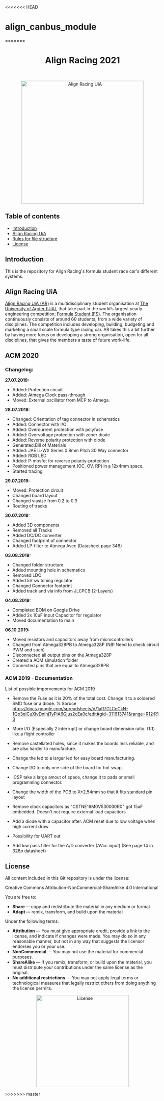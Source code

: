 <<<<<<< HEAD
# align_canbus_module
=======
<h1 align="center"> Align Racing 2021 </h1> <br>
<p align="center">
    <a href="http://www.alignracing.no/">
      <img alt="Align Racing UiA" title="Align Racing UiA" src="https://i.imgur.com/idweYeR.png" width="400">
    </a>
</p>

<!-- START doctoc generate TOC please keep comment here to allow auto update -->
<!-- DON'T EDIT THIS SECTION, INSTEAD RE-RUN doctoc TO UPDATE -->
## Table of contents

- [Introduction](#introduction)
- [Align Racing UiA](#alignracinguia)
- [Rules for file structure](#rulesforfilestructure)
- [License](#license)

<!-- END doctoc generated TOC please keep comment here to allow auto update -->

## Introduction

This is the repository for Align Racing's formula student race car's different systems.


## Align Racing UiA

<a href="http://www.alignracing.no/">Align Racing UiA (AR)</a> is a multidisciplinary student organisation at <a href="https://www.uia.no/">The University of Agder (UiA)</a>, that take part in the world’s largest yearly engineering competition; <a href="https://www.imeche.org/events/formula-student">Formula Student (FS)</a>. The organisation continuously consists of around 60 students, from a wide variety of disciplines. The competition includes developing, building, budgeting and marketing a small scale formula type racing car. AR takes this a bit further by having more focus on developing a strong organisation, open for all disciplines, that gives the members a taste of future work-life.

## ACM 2020

### Changelog:

**27.07.2019:**
- Added: Protection circuit
- Added: Atmega Clock pass-through
- Moved: External oscillator from MCP to Atmega.

**28.07.2019:**
- Changed:	Orientation of tag connector in schematics
- Added:	Connector with I/O
- Added:	Overcurrent protection with polyfuse
- Added:	Overvoltage protection with zener diode
- Added:	Reverse polarity protection with diode
- Generated:Bill of Materials
- Added:	JAE IL-WX Series 0.8mm Pitch 30 Way connector
- Added:	RGB LED
- Added: P-mosfet for reverse polarity-protection
- Positioned power management (OC, OV, RP) in a 12x4mm space.
- Started tracing

**29.07.2019:**
- Moved: Protection circuit
- Changed board layout
- Changed viasize from 0.2 to 0.3
- Routing of tracks

**30.07.2019:**
- Added 3D components
- Removed all Tracks
- Added DC/DC converter
- Changed footprint of connector
- Added LP-filter to Atmega Avcc (Datasheet page 348)

**03.08.2019:**
- Changed folder structure
- Added mounting hole in schematics
- Removed LDO
- Added 5V switching regulator
- Changed Connector footprint
- Added track and via info from JLCPCB (2-Layers)

**04.08.2019:**
- Completed BOM on Google Drive
- Added 2x 10uF input Capacitor for regulator
- Moved documentation to main

**06.10.2019:**
- Moved resistors and capacitors away from microcontrollers
- Changed from Atmega328PB to Atmega328P (NB! Need to check circuit PWM and such)
- Disconnected all output pins on the Atmega328P
- Created a ACM simulation folder
- Connected pins that are equal to Atmega328PB

### ACM 2019 - Documentation

List of possible imporvements for ACM 2019
  + Remove the Fuse as it is 20\% of the total cost. Change it to a soldered SMD fuse or a diode.
   % Soruce https://docs.google.com/spreadsheets/d/1aR7CLCnCkN-1Qp3qICuXivDnihjTyPiA6Gjus2cEa0c/edit#gid=311613741&range=R12:R13
  
  + More I/O (Especially 2 interrupt) or change board dimension ratio. (1:1) like a flight controller
  
  + Remove castellated holes, since it makes the boards less reliable, and are also harder to manufacture.  
  
  + Change the led to a larger led for easy board manufacturing.
  
  + Change I/O to only one side of the board for hot swap.
  
  + ICSP take a large amout of space, change it to pads or small programming connector.
  
  + Change the width of the PCB to X*2,54mm so that it fits standard pin layout
  
  + Remove clock capacitors as "CSTNE16M0V530000R0" got 15uF embedded. Doesn't not require external load capacitors
  
  + Add a diode with a capacitor after. ACM reset due to low voltage when high current draw.
  
  + Possibility for UART out
  
  + Add low pass filter for the A/D converter (AVcc input) (See page 14 in 328p datasheet)
  
## License
All content included in this Git repository is under the license:

Creative Commons Attribution-NonCommercial-ShareAlike 4.0 International

You are free to:
* <b> Share </b> — copy and redistribute the material in any medium or format
* <b> Adapt </b> — remix, transform, and build upon the material

Under the following terms:
* <b> Attribution </b> — You must give appropriate credit, provide a link to the license, and indicate if changes were made. You may do so in any reasonable manner, but not in any way that suggests the licensor endorses you or your use.
* <b> NonCommercial </b> — You may not use the material for commercial purposes.
* <b> ShareAlike </b> — If you remix, transform, or build upon the material, you must distribute your contributions under the same license as the original.
* <b> No additional restrictions </b> — You may not apply legal terms or technological measures that legally restrict others from doing anything the license permits.

<p align="center">
<img src="https://github.com/stianrognhaugen/AR19_ETC/blob/master/AR19_ETC_administratively/license/by-nc-sa-ccLicense.png"
     alt="License"
     width="300" />
</p>
>>>>>>> master
